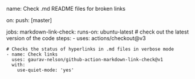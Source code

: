 name: Check .md README files for broken links

on:
  push: [master]

jobs:
  markdown-link-check:
    runs-on: ubuntu-latest
    # check out the latest version of the code
    steps:
    - uses: actions/checkout@v3

    # Checks the status of hyperlinks in .md files in verbose mode
    - name: Check links
      uses: gaurav-nelson/github-action-markdown-link-check@v1
      with:
        use-quiet-mode: 'yes'
